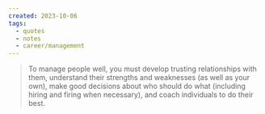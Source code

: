 ```yaml
---
created: 2023-10-06
tags:
  - quotes
  - notes
  - career/management
---
```



> To manage people well, you must develop trusting relationships with them, understand their strengths and weaknesses (as well as your own), make good decisions about who should do what (including hiring and firing when necessary), and coach individuals to do their best.
